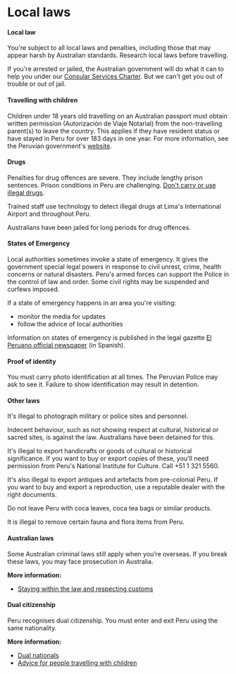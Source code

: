 # Local laws

#### Local law

You're subject to all local laws and penalties, including those that may appear harsh by Australian standards. Research local laws before travelling.

If you're arrested or jailed, the Australian government will do what it can to help you under our [Consular Services Charter](/consular-services/consular-services-charter "Consular Services Charter"). But we can't get you out of trouble or out of jail.

#### Travelling with children

Children under 18 years old travelling on an Australian passport must obtain written permission (Autorización de Viaje Notarial) from the non-travelling parent(s) to leave the country. This applies if they have resident status or have stayed in Peru for over 183 days in one year. For more information, see the Peruvian government's [website](https://www.gob.pe/144-autorizacion-de-viaje-para-menores-de-edad).

#### Drugs

Penalties for drug offences are severe. They include lengthy prison sentences. Prison conditions in Peru are challenging. [Don't carry or use illegal drugs](/before-you-go/laws/drugs "Carrying or using drugs").

Trained staff use technology to detect illegal drugs at Lima's International Airport and throughout Peru.

Australians have been jailed for long periods for drug offences.

#### States of Emergency

Local authorities sometimes invoke a state of emergency. It gives the government special legal powers in response to civil unrest, crime, health concerns or natural disasters. Peru's armed forces can support the Police in the control of law and order. Some civil rights may be suspended and curfews imposed.

If a state of emergency happens in an area you're visiting:

* monitor the media for updates
* follow the advice of local authorities

Information on states of emergency is published in the legal gazette [El Peruano official newspaper](https://diariooficial.elperuano.pe/Normas) (in Spanish).

#### Proof of identity

You must carry photo identification at all times. The Peruvian Police may ask to see it. Failure to show identification may result in detention.

#### Other laws

It's illegal to photograph military or police sites and personnel.

Indecent behaviour, such as not showing respect at cultural, historical or sacred sites, is against the law. Australians have been detained for this.

It's illegal to export handicrafts or goods of cultural or historical significance. If you want to buy or export copies of these, you'll need permission from Peru's National Institute for Culture. Call +51 1 321 5560.

It's also illegal to export antiques and artefacts from pre-colonial Peru. If you want to buy and export a reproduction, use a reputable dealer with the right documents.

Do not leave Peru with coca leaves, coca tea bags or similar products.

It is illegal to remove certain fauna and flora items from Peru.

#### Australian laws

Some Australian criminal laws still apply when you’re overseas. If you break these laws, you may face prosecution in Australia.

**More information:**

* [Staying within the law and respecting customs](/before-you-go/laws "Staying within the law")

#### Dual citizenship

Peru recognises dual citizenship. You must enter and exit Peru using the same nationality.

**More information:**

* [Dual nationals](/before-you-go/who-you-are/dual-nationals "Advice for dual nationals")
* [Advice for people travelling with children](/before-you-go/who-you-are/children "Travelling with children")